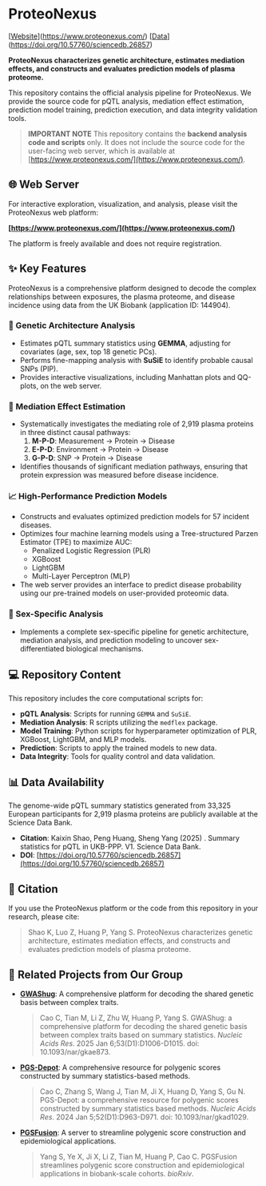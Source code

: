 # ProteoNexus

[[Website](https://img.shields.io/badge/Website-ProteoNexus.com-blue.svg)](https://www.proteonexus.com/)
[[Data](https://img.shields.io/badge/Data-Science%20Data%20Bank-green.svg)](https://doi.org/10.57760/sciencedb.26857)

**ProteoNexus characterizes genetic architecture, estimates mediation effects, and constructs and evaluates prediction models of plasma proteome.**

This repository contains the official analysis pipeline for ProteoNexus. We provide the source code for pQTL analysis, mediation effect estimation, prediction model training, prediction execution, and data integrity validation tools.

> **IMPORTANT NOTE**
> This repository contains the **backend analysis code and scripts** only. It does not include the source code for the user-facing web server, which is available at [https://www.proteonexus.com/](https://www.proteonexus.com/).

## 🌐 Web Server

For interactive exploration, visualization, and analysis, please visit the ProteoNexus web platform:

**[https://www.proteonexus.com/](https://www.proteonexus.com/)**

The platform is freely available and does not require registration.

## ✨ Key Features

ProteoNexus is a comprehensive platform designed to decode the complex relationships between exposures, the plasma proteome, and disease incidence using data from the UK Biobank (application ID: 144904).

### 🧬 Genetic Architecture Analysis
-   Estimates pQTL summary statistics using **GEMMA**, adjusting for covariates (age, sex, top 18 genetic PCs).
-   Performs fine-mapping analysis with **SuSiE** to identify probable causal SNPs (PIP).
-   Provides interactive visualizations, including Manhattan plots and QQ-plots, on the web server.

### 🔗 Mediation Effect Estimation
-   Systematically investigates the mediating role of 2,919 plasma proteins in three distinct causal pathways:
    1.  **M-P-D**: Measurement → Protein → Disease
    2.  **E-P-D**: Environment → Protein → Disease
    3.  **G-P-D**: SNP → Protein → Disease
-   Identifies thousands of significant mediation pathways, ensuring that protein expression was measured before disease incidence.

### 📈 High-Performance Prediction Models
-   Constructs and evaluates optimized prediction models for 57 incident diseases.
-   Optimizes four machine learning models using a Tree-structured Parzen Estimator (TPE) to maximize AUC:
    -   Penalized Logistic Regression (PLR)
    -   XGBoost
    -   LightGBM
    -   Multi-Layer Perceptron (MLP)
-   The web server provides an interface to predict disease probability using our pre-trained models on user-provided proteomic data.

### 🚻 Sex-Specific Analysis
-   Implements a complete sex-specific pipeline for genetic architecture, mediation analysis, and prediction modeling to uncover sex-differentiated biological mechanisms.

## 💻 Repository Content

This repository includes the core computational scripts for:
-   **pQTL Analysis**: Scripts for running `GEMMA` and `SuSiE`.
-   **Mediation Analysis**: R scripts utilizing the `medflex` package.
-   **Model Training**: Python scripts for hyperparameter optimization of PLR, XGBoost, LightGBM, and MLP models.
-   **Prediction**: Scripts to apply the trained models to new data.
-   **Data Integrity**: Tools for quality control and data validation.

## 📊 Data Availability

The genome-wide pQTL summary statistics generated from 33,325 European participants for 2,919 plasma proteins are publicly available at the Science Data Bank.

-   **Citation**: Kaixin Shao, Peng Huang, Sheng Yang (2025) . Summary statistics for pQTL in UKB-PPP. V1. Science Data Bank.
-   **DOI**: [https://doi.org/10.57760/sciencedb.26857](https://doi.org/10.57760/sciencedb.26857)

## 📜 Citation

If you use the ProteoNexus platform or the code from this repository in your research, please cite:

> Shao K, Luo Z, Huang P, Yang S. ProteoNexus characterizes genetic architecture, estimates mediation effects, and constructs and evaluates prediction models of plasma proteome.

## 🔗 Related Projects from Our Group

-   **[GWAShug](https://github.com/caocenter/GWAShug)**: A comprehensive platform for decoding the shared genetic basis between complex traits.
    > Cao C, Tian M, Li Z, Zhu W, Huang P, Yang S. GWAShug: a comprehensive platform for decoding the shared genetic basis between complex traits based on summary statistics. *Nucleic Acids Res*. 2025 Jan 6;53(D1):D1006-D1015. doi: 10.1093/nar/gkae873.

-   **[PGS-Depot](http://www.pgsdepot.net/)**: A comprehensive resource for polygenic scores constructed by summary statistics-based methods.
    > Cao C, Zhang S, Wang J, Tian M, Ji X, Huang D, Yang S, Gu N. PGS-Depot: a comprehensive resource for polygenic scores constructed by summary statistics based methods. *Nucleic Acids Res*. 2024 Jan 5;52(D1):D963-D971. doi: 10.1093/nar/gkad1029.

-   **[PGSFusion](http://www.pgsfusion.net/)**: A server to streamline polygenic score construction and epidemiological applications.
    > Yang S, Ye X, Ji X, Li Z, Tian M, Huang P, Cao C. PGSFusion streamlines polygenic score construction and epidemiological applications in biobank-scale cohorts. *bioRxiv*.